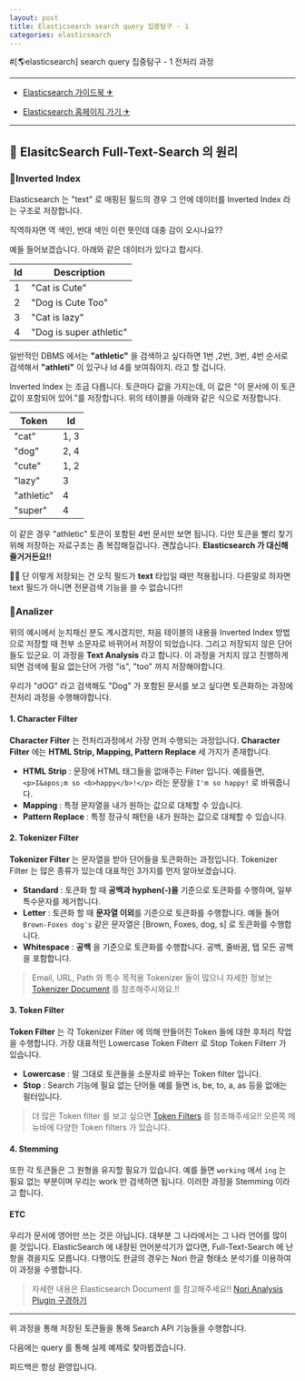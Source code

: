 ```yaml
---
layout: post
title: Elasticsearch search query 집중탐구 - 1
categories: elasticsearch
---
```


#[🌎elasticsearch] search query 집중탐구 - 1 전처리 과정

---

- [Elasticsearch 가이드북 ✈](https://esbook.kimjmin.net/)

- [Elasticsearch 홈페이지 가기 ✈](https://www.elastic.co/kr/what-is/elasticsearch)

---

## 🧡 ElasitcSearch Full-Text-Search 의 원리

### 🙂Inverted Index

Elasticsearch 는 "text" 로 매핑된 필드의 경우 그 안에 데이터를 Inverted Index 라는 구조로 저장합니다.

직역하자면 역 색인, 반대 색인 이런 뜻인데 대충 감이 오시나요??

예들 들어보겠습니다.
아래와 같은 데이터가 있다고 합시다.

| Id  | Description             |
| --- | ----------------------- |
| 1   | "Cat is Cute"           |
| 2   | "Dog is Cute Too"       |
| 3   | "Cat is lazy"           |
| 4   | "Dog is super athletic" |

일반적인 DBMS 에서는 **"athletic"** 을 검색하고 싶다하면 1번 ,2번, 3번, 4번 순서로 검색해서
**"athleti"** 이 있구나 Id 4를 보여줘야지. 라고 할 겁니다.

Inverted Index 는 조금 다릅니다.
토큰마다 값을 가지는데, 이 값은 "이 문서에 이 토큰 값이 포함되어 있어."를 저장합니다.
위의 테이블을 아래와 같은 식으로 저장합니다.

| Token      | Id   |
| ---------- | ---- |
| "cat"      | 1, 3 |
| "dog"      | 2, 4 |
| "cute"     | 1, 2 |
| "lazy"     | 3    |
| "athletic" | 4    |
| "super"    | 4    |

이 같은 경우 "athletic" 토큰이 포함된 4번 문서만 보면 됩니다. 다만 토큰을 빨리 찾기 위해 저장하는 자료구조는 좀 복잡해질겁니다.
괜찮습니다. **Elasticsearch 가 대신해줄거거든요!!**

🛑🛑 단 이렇게 저장되는 건 오직 필드가 **text** 타입일 때만 적용됩니다.
다른말로 하자면 text 필드가 아니면 전문검색 기능을 쓸 수 없습니다!!

### 🙂Analizer

위의 예시에서 눈치채신 분도 계시겠지만, 처음 테이블의 내용을 Inverted Index 방법으로 저장할 때 전부 소문자로 바뀌어서 저장이 되었습니다.
그리고 저장되지 않은 단어들도 있군요. 이 과정을 **Text Analysis** 라고 합니다.
이 과정을 거치지 않고 진행하게 되면 검색에 필요 없는단어 가령 "is", "too" 까지 저장해야합니다.

우리가 "dOG" 라고 검색해도 "Dog" 가 포함된 문서를 보고 싶다면 토큰화하는 과정에 전처리 과정을 수행해야합니다.

#### 1. Character Filter

**Character Filter** 는 전처리과정에서 가장 먼저 수행되는 과정입니다.
**Character Filter** 에는 **HTML Strip, Mapping, Pattern Replace** 세 가지가 존재합니다.

- **HTML Strip** : 문장에 HTML 태그들을 없애주는 Filter 입니다. 예를들면,
  `<p>I&apos;m so <b>happy</b>!</p>` 라는 문장을 `I'm so happy!` 로 바꿔줍니다.
- **Mapping** : 특정 문자열을 내가 원하는 값으로 대체할 수 있습니다.
- **Pattern Replace** : 특정 정규식 패턴을 내가 원하는 값으로 대체할 수 있습니다.

#### 2. Tokenizer Filter

**Tokenizer Filter** 는 문자열을 받아 단어들을 토큰화하는 과정입니다.
Tokenizer Filter 는 많은 종류가 있는데 대표적인 3가지를 먼저 알아보겠습니다.

- **Standard** : 토큰화 할 때 **공백과 hyphen(-)을** 기준으로 토큰화를 수행하며, 일부 특수문자를 제거합니다.
- **Letter** : 토큰화 할 때 **문자열 이외**를 기준으로 토큰화를 수행합니다.
  예들 들어 `Brown-Foxes dog's` 같은 문자열은 [Brown, Foxes, dog, s] 로 토큰화를 수행합니다.
- **Whitespace** : **공백** 을 기준으로 토큰화를 수행합니다. 공백, 줄바꿈, 탭 모든 공백을 포함합니다.

> Email, URL, Path 와 특수 목적용 Tokenizer 들이 많으니 자세한 정보는 [Tokenizer Document](https://www.elastic.co/guide/en/elasticsearch/reference/current/analysis-tokenizers.html) 를 참조해주시와요.!!

#### 3. Token Filter

**Token Filter** 는 각 Tokenizer Filter 에 의해 만들어진 Token 들에 대한 후처리 작업을 수행합니다.
가장 대표적인 Lowercase Token Filterr 로 Stop Token Filterr 가 있습니다.

- **Lowercase** : 말 그대로 토큰들을 소문자로 바꾸는 Token filter 입니다.
- **Stop** : Search 기능에 필요 없는 단어들 예를 들면 is, be, to, a, as 등을 없애는 필터입니다.

> 더 많은 Token filter 를 보고 싶으면 [Token Filters](https://www.elastic.co/guide/en/elasticsearch/reference/7.10/analysis-tokenfilters.html) 를 참조해주세요!! 오른쪽 메뉴바에 다양한 Token filters 가 있습니다.

#### 4. Stemming

또한 각 토큰들은 그 원형을 유지할 필요가 있습니다. 예를 들면 `working` 에서 `ing` 는 필요 없는 부분이며 우리는 work 만 검색하면 됩니다.
이러한 과정을 Stemming 이라고 합니다.

#### ETC

우리가 문서에 영어만 쓰는 것은 아닙니다. 대부분 그 나라에서는 그 나라 언어를 많이 쓸 것입니다.
ElasticSearch 에 내장된 언어분석기가 없다면, Full-Text-Search 에 난항을 겪을지도 모릅니다.
다행이도 한글의 경우는 Nori 한글 형태소 분석기를 이용하여 이 과정을 수행합니다.

> 자세한 내용은 Elasticsearch Document 를 참고해주세요!! [Nori Analysis Plugin 구경하기](https://www.elastic.co/guide/en/elasticsearch/plugins/7.10/analysis-nori.html)

---

위 과정을 통해 저장된 토큰들을 통해 Search API 기능들을 수행합니다.

다음에는 query 를 통해 실제 예제로 찾아뵙겠습니다.

피드백은 항상 환영입니다.
